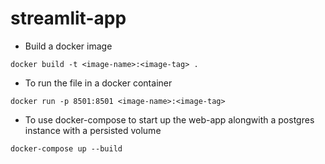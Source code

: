 # streamlit-app

- Build a docker image

```
docker build -t <image-name>:<image-tag> .
```

- To run the file in a docker container

```
docker run -p 8501:8501 <image-name>:<image-tag>
```

- To use docker-compose to start up the web-app alongwith a postgres instance with a persisted volume

```
docker-compose up --build
```
